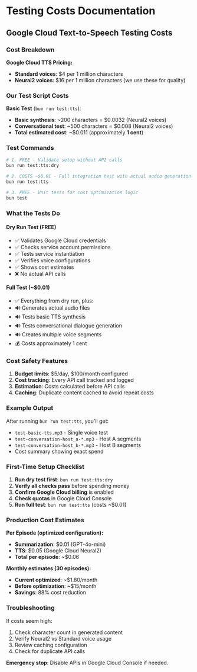 # Testing Costs Documentation

## Google Cloud Text-to-Speech Testing Costs

### Cost Breakdown

**Google Cloud TTS Pricing:**

- **Standard voices**: $4 per 1 million characters
- **Neural2 voices**: $16 per 1 million characters (we use these for quality)

### Our Test Script Costs

**Basic Test** (`bun run test:tts`):

- **Basic synthesis**: ~200 characters = $0.0032 (Neural2 voices)
- **Conversational test**: ~500 characters = $0.008 (Neural2 voices)
- **Total estimated cost**: ~$0.011 (approximately **1 cent**)

### Test Commands

```bash
# 1. FREE - Validate setup without API calls
bun run test:tts:dry

# 2. COSTS ~$0.01 - Full integration test with actual audio generation
bun run test:tts

# 3. FREE - Unit tests for cost optimization logic
bun test
```

### What the Tests Do

#### Dry Run Test (FREE)

- ✅ Validates Google Cloud credentials
- ✅ Checks service account permissions
- ✅ Tests service instantiation
- ✅ Verifies voice configurations
- ✅ Shows cost estimates
- ❌ No actual API calls

#### Full Test (~$0.01)

- ✅ Everything from dry run, plus:
- 🔊 Generates actual audio files
- 🔊 Tests basic TTS synthesis
- 🔊 Tests conversational dialogue generation
- 🔊 Creates multiple voice segments
- 💰 Costs approximately 1 cent

### Cost Safety Features

1. **Budget limits**: $5/day, $100/month configured
2. **Cost tracking**: Every API call tracked and logged
3. **Estimation**: Costs calculated before API calls
4. **Caching**: Duplicate content cached to avoid repeat costs

### Example Output

After running `bun run test:tts`, you'll get:

- `test-basic-tts.mp3` - Single voice test
- `test-conversation-host_a-*.mp3` - Host A segments
- `test-conversation-host_b-*.mp3` - Host B segments
- Cost summary showing exact spend

### First-Time Setup Checklist

1. **Run dry test first**: `bun run test:tts:dry`
2. **Verify all checks pass** before spending money
3. **Confirm Google Cloud billing** is enabled
4. **Check quotas** in Google Cloud Console
5. **Run full test**: `bun run test:tts` (costs ~$0.01)

### Production Cost Estimates

**Per Episode (optimized configuration):**

- **Summarization**: $0.01 (GPT-4o-mini)
- **TTS**: $0.05 (Google Cloud Neural2)
- **Total per episode**: ~$0.06

**Monthly estimates (30 episodes):**

- **Current optimized**: ~$1.80/month
- **Before optimization**: ~$15/month
- **Savings**: 88% cost reduction

### Troubleshooting

If costs seem high:

1. Check character count in generated content
2. Verify Neural2 vs Standard voice usage
3. Review caching configuration
4. Check for duplicate API calls

**Emergency stop**: Disable APIs in Google Cloud Console if needed.
